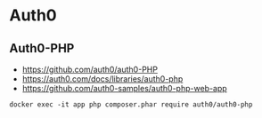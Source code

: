 # Auth0


## Auth0-PHP

- https://github.com/auth0/auth0-PHP
- https://auth0.com/docs/libraries/auth0-php
- https://github.com/auth0-samples/auth0-php-web-app


```
docker exec -it app php composer.phar require auth0/auth0-php
```

